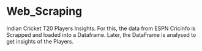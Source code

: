 # Web_Scraping

Indian Cricket T20 Players Insights.
For this, the data from ESPN Cricinfo is Scrapped and loaded into a Dataframe.
Later, the DataFrame is analysed to get insights of the Players.
